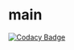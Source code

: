 # main
[![Codacy Badge](https://api.codacy.com/project/badge/Grade/516c47e77be04d12a27f9a0a3b69a163)](https://www.codacy.com/app/joppeel/main?utm_source=github.com&utm_medium=referral&utm_content=CS2103AUG2017-T12-B3/main&utm_campaign=badger)